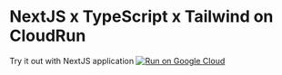 # NextJS x TypeScript x Tailwind on CloudRun

Try it out with NextJS application
[![Run on Google Cloud](https://deploy.cloud.run/button.svg)](https://deploy.cloud.run)
